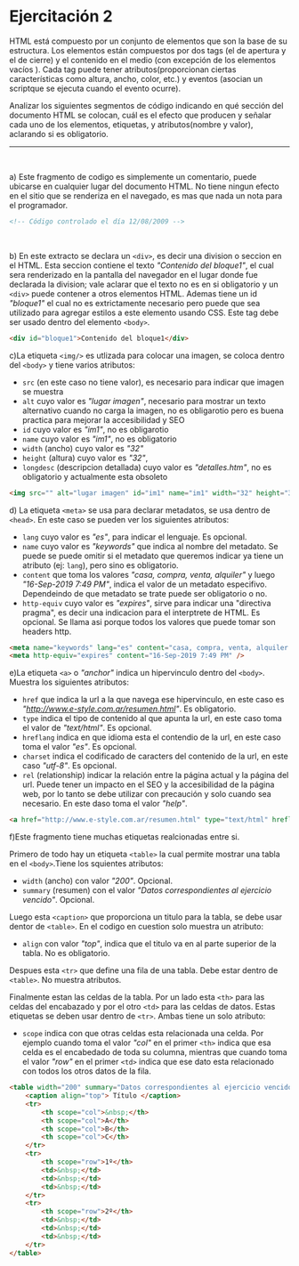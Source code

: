 # Ejercitación 2

HTML está compuesto por un conjunto de elementos que son la base de su estructura. Los elementos están compuestos por dos tags (el de apertura y el de cierre) y el contenido en el medio (con excepción de los elementos vacíos ). Cada tag puede tener atributos(proporcionan ciertas características como altura, ancho, color, etc.) y eventos (asocian un scriptque se ejecuta cuando el evento ocurre).
 
Analizar los siguientes segmentos de código indicando en qué sección del documento HTML se colocan, cuál es el efecto que producen y señalar cada uno de los elementos, etiquetas, y atributos(nombre y valor), aclarando si es obligatorio.

---
<br>

a) Este fragmento de codigo es simplemente un comentario, puede ubicarse en cualquier lugar del documento HTML. No tiene ningun efecto en el sitio que se renderiza en el navegado, es mas que nada un nota para el programador. 
```html
<!-- Código controlado el día 12/08/2009 -->
```
<br>

b) En este extracto se declara un `<div>`, es decir una division o seccion en el HTML. Esta seccion contiene el texto *"Contenido del bloque1"*, el cual sera renderizado en la pantalla del navegador en el lugar donde fue declarada la division; vale aclarar que el texto no es en si obligatorio y un `<div>` puede contener a otros elementos HTML. Ademas tiene un id *"bloque1"* el cual no es extrictamente necesario pero puede que sea utilizado para agregar estilos a este elemento usando CSS. Este tag debe ser usado dentro del elemento `<body>`.
```html
<div id="bloque1">Contenido del bloque1</div>
```

c)La etiqueta `<img/>` es utlizada para colocar una imagen, se coloca dentro del `<body>` y tiene varios atributos:
- `src` (en este caso no tiene valor), es necesario para indicar que imagen se muestra
- `alt` cuyo valor es *"lugar imagen"*, necesario para mostrar un texto alternativo cuando no carga la imagen, no es obligarotio pero es buena practica para mejorar la accesibilidad y SEO
- `id` cuyo valor es *"im1"*, no es obligarotio
- `name` cuyo valor es *"im1"*, no es obligatorio
- `width` (ancho) cuyo valor es *"32"*
- `height` (altura) cuyo valor es *"32"*,
- `longdesc` (descripcion detallada) cuyo valor es *"detalles.htm"*, no es obligatorio y actualmente esta obsoleto


```html
<img src="" alt="lugar imagen" id="im1" name="im1" width="32" height="32"longdesc="detalles.htm" />
```

d) La etiqueta `<meta>` se usa para declarar metadatos, se usa dentro de `<head>`. En este caso se pueden ver los siguientes atributos:
- `lang` cuyo valor es *"es"*, para indicar el lenguaje. Es opcional.
- `name` cuyo valor es *"keywords"* que indica al nombre del metadato. Se puede se puede omitir si el metadato que queremos indicar ya tiene un atributo (ej: `lang`), pero sino es obligatorio.
- `content` que toma los valores *"casa, compra, venta, alquiler"* y luego *"16-Sep-2019 7:49 PM"*, indica el valor de un metadato especifivo. Dependeindo de que metadato se trate puede ser obligatorio o no.
- `http-equiv` cuyo valor es *"expires"*, sirve para indicar una "directiva pragma", es decir una indicacion para el interptrete de HTML. Es opcional. Se llama asi porque todos los valores que puede tomar son headers http.


```html
<meta name="keywords" lang="es" content="casa, compra, venta, alquiler " />
<meta http-equiv="expires" content="16-Sep-2019 7:49 PM" />
```

e)La etiqueta `<a>` o *"anchor"* indica un hipervinculo dentro del `<body>`. Muestra los siguientes atributos:
- `href` que indica la url a la que navega ese hipervinculo, en este caso es *"http://www.e-style.com.ar/resumen.html"*. Es obligatorio.
- `type` indica el tipo de contenido al que apunta la url, en este caso toma el valor de *"text/html"*. Es opcional.
- `hreflang` indica en que idioma esta el contendio de la url, en este caso toma el valor *"es"*. Es opcional.
- `charset` indica el codificado de caracters del contenido de la url, en este caso *"utf-8"*. Es opcional.
- `rel` (relationship) indicar la relación entre la página actual y la página del url. Puede tener un impacto en el SEO y la accesibilidad de la página web, por lo tanto se debe utilizar con precaución y solo cuando sea necesario. En este daso toma el valor *"help"*.

```html
<a href="http://www.e-style.com.ar/resumen.html" type="text/html" hreflang="es" charset="utf-8" rel="help">Resumen HTML </a>
```

f)Este fragmento tiene muchas etiquetas realcionadas entre si.

Primero de todo hay un etiqueta `<table>` la cual permite mostrar una tabla en el `<body>`.Tiene los squientes atributos:
- `width` (ancho) con valor *"200"*. Opcional. 
- `summary` (resumen) con el valor *"Datos correspondientes al ejercicio vencido"*. Opcional.

Luego esta `<caption>` que proporciona un titulo para la tabla, se debe usar dentor de `<table>`. En el codigo en cuestion solo muestra un atributo:
- `align` con valor *"top"*, indica que el titulo va en al parte superior de la tabla. No es obligatorio.

Despues esta `<tr>` que define una fila de una tabla. Debe estar dentro de `<table>`. No muestra atributos.

Finalmente estan las celdas de la tabla. Por un lado esta `<th>` para las celdas del encabazado y por el otro `<td>` para las celdas de datos. Estas etiquetas se deben usar dentro de `<tr>`. Ambas tiene un solo atributo:
- `scope` indica con que otras celdas esta relacionada una celda. Por ejemplo cuando toma el valor *"col"* en el primer `<th>` indica que esa celda es el encabedado de toda su columna, mientras que cuando toma el valor *"row"* en el primer `<td>` indica que ese dato esta relacionado con todos los otros datos de la fila.


```html
<table width="200" summary="Datos correspondientes al ejercicio vencido">
    <caption align="top"> Título </caption>
    <tr>
        <th scope="col">&nbsp;</th>
        <th scope="col">A</th>
        <th scope="col">B</th>
        <th scope="col">C</th>
    </tr>
    <tr>
        <th scope="row">1º</th>
        <td>&nbsp;</td>
        <td>&nbsp;</td>
        <td>&nbsp;</td>
    </tr>
    <tr>
        <th scope="row">2º</th>
        <td>&nbsp;</td>
        <td>&nbsp;</td>
        <td>&nbsp;</td>
    </tr>
</table>
```